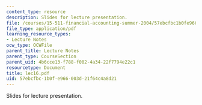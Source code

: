 ```yaml
---
content_type: resource
description: Slides for lecture presentation.
file: /courses/15-511-financial-accounting-summer-2004/57ebcfbc1b0fe966003d21f64c4a8d21_lec16.pdf
file_type: application/pdf
learning_resource_types:
- Lecture Notes
ocw_type: OCWFile
parent_title: Lecture Notes
parent_type: CourseSection
parent_uid: 4b6cce13-f788-f002-4a34-22f7794e22c1
resourcetype: Document
title: lec16.pdf
uid: 57ebcfbc-1b0f-e966-003d-21f64c4a8d21
---
```

Slides for lecture presentation.

